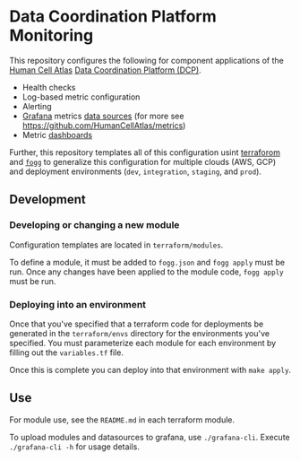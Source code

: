 # Data Coordination Platform Monitoring

This repository configures the following for component applications of the [Human Cell Atlas](https://www.humancellatlas.org/) [Data Coordination Platform (DCP)](https://www.humancellatlas.org/data-sharing).

* Health checks
* Log-based metric configuration
* Alerting
* [Grafana](https://grafana.com/) metrics [data sources](http://docs.grafana.org/features/datasources/) (for more see https://github.com/HumanCellAtlas/metrics)
* Metric [dashboards](https://grafana.com/dashboards)

Further, this repository templates all of this configuration usint [terraforom](https://www.terraform.io/) and [`fogg`](https://github.com/chanzuckerberg/fogg) to generalize this configuration for multiple clouds (AWS, GCP) and deployment environments (`dev`, `integration`, `staging`, and `prod`).

## Development

### Developing or changing a new module
Configuration templates are located in `terraform/modules`.

To define a module, it must be added to `fogg.json` and `fogg apply` must be run. Once any changes have been applied to the module code, `fogg apply` must be run.

### Deploying into an environment
Once that you've specified that a terraform code for deployments be generated in the `terraform/envs` directory for the environments you've specified. You must parameterize each module for each environment by filling out the `variables.tf` file.

Once this is complete you can deploy into that environment with `make apply`.

## Use

For module use, see the `README.md` in each terraform module.

To upload modules and datasources to grafana, use `./grafana-cli`. Execute `./grafana-cli -h` for usage details.
